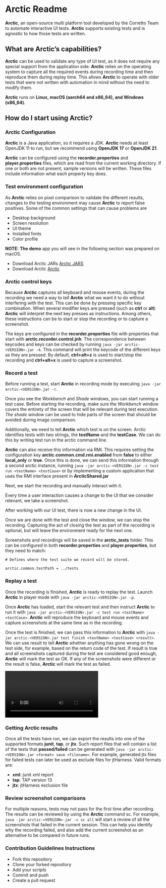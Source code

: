 
# Arctic Readme

**Arctic**, an open-source multi platform tool developed by the Corretto Team to automate interactive UI tests. **Arctic** supports existing tests and is agnostic to how those tests are written.


## What are Arctic’s capabilities?

**Arctic** can be used to validate any type of UI test, as it does not require any special support from the application side. **Arctic** relies on the operating system to capture all the required events during recording time and then reproduce them during replay time. This allows **Arctic** to operate with older tests that were not written with automation in mind without the need to modify them.

**Arctic** runs on **Linux, macOS (aarch64 and x86_64), and Windows (x86_64)**.

## How do I start using Arctic?

### Arctic Configuration

**Arctic** is a Java application, so it requires a JDK. **Arctic** needs at least OpenJDK 11 to run, but we recommend using **OpenJDK 17** or **OpenJDK 21**.

**Arctic** can be configured using the **recorder.properties** and **player.properties** files, which are read from the current working directory. If one or both are not present, sample versions will be written. These files include information what each property key does.

### Test environment configuration

As **Arctic** relies on pixel comparison to validate the different results, changes to the testing environment may cause **Arctic** to report false positives. Some of the common settings that can cause problems are

- Desktop background
- Screen resolution
- UI theme
- Installed fonts
- Color profile

**NOTE:** **The demo** app you will see in the following section was prepared on macOS.

- Download Arctic JARs [Arctic JARS](https://github.com/corretto/arctic/releases)
- Download Arctic [Arctic](https://github.com/corretto/arctic)

### Arctic control keys

Because **Arctic** captures all keyboard and mouse events, during the recording we need a way to tell **Arctic** what we want it to do without interfering with the test. This can be done by pressing specific key combination. When several modifier keys are pressed (such as **ctrl** or **alt**) **Arctic** will interpret the next key presses as instructions. Among others, these instructions can be to start or stop the recording or to capture a screenshot.

The keys are configured in the **recorder.properties** file with properties that start with **arctic.recorder.control.jnh**. The correspondence between keycodes and keys can be checked by running ```java -jar arctic-<VERSION>.jar -k```. This command will print the keycode of the different keys as they are pressed. By default, **ctrl+alt+z** is used to start/stop the recording and **ctrl+alt+x** is used to capture a screenshot.

### Record a test

Before running a test, start **Arctic** in recording mode by executing ```java -jar arctic-<VERSION>.jar -r```.

Once you see the *Workbench* and *Shade windows*, you can start running a test case. Before starting the recording, make sure the *Workbench* window covers the entirety of the screen that will be relevant during test execution. *The shade window* can be used to hide parts of the screen that should be avoided during image comparison.

Additionally, we need to tell **Arctic** which test is on the screen. Arctic identifies tests with two strings, the **testName** and the **testCase**. We can do this by writing test run **<testName> <testCase>** in the arctic command line.

**Arctic** can also receive this information via RMI. This requires setting the configuration key **arctic.common.cmd.rmi.enabled** from **false** to either **local_only** or **true**. Once this is done, we can send this information through a second arctic instance, running ```java -jar arctic-<VERSION>.jar -c test run <testName> <testCase>``` or by implementing a custom application that uses the RMI interface present in **ArcticShared.jar**


Next, we start the recording and manually interact with it.

Every time a user interaction causes a change to the UI that we consider relevant, we take a screenshot.


After working with our UI test, there is now a new change in the UI. 

Once we are done with the test and close the window, we can stop the recording. Capturing the act of closing the test as part of the recording is optional, but will leave the environment ready for the next one.

Screenshots and recordings will be saved in the **arctic_tests** folder. This can be configured in both **recorder.properties** and **player.properties**, but they need to match:

```# Defines where the test suite we record will be stored.```

```arctic.common.testPath = ../tests```

### Replay a test

Once the recording is finished, **Arctic** is ready to replay the test. Launch **Arctic** in player mode with ```java -jar arctic-<VERSION>.jar -p```.

Once **Arctic** has loaded, start the relevant test and then instruct **Arctic** to run it with ```java -jar arctic-<VERSION>.jar -c test run <testName> <testCase>```. **Arctic** will reproduce the keyboard and mouse events and capture screenshots at the same time as in the recording.

Once the test is finished, we can pass this information to **Arctic** with ```java -jar arctic-<VERSION>.jar test finish <testName> <testCase> <result>```. We can use result to tell **Arctic** whether anything has gone wrong on the test side, for example, based on the return code of the test. If result is true and all screenshots captured during the test are considered good enough, **Arctic** will mark the test as OK. If any of the screenshots were different or the result is false, **Arctic** will mark the test as failed.

<video src="https://github.com/user-attachments/assets/060db34e-2e82-4b34-aefc-f4440ba64176" controls="controls" style="max-width: 730px;">
</video>



### Getting Arctic results

Once all the tests have run, we can export the results into one of the supported formats  **junit**, **tap**, or **jtx**. Such report files that will contain a list of the tests that **passed/failed** can be generated with ```java -jar arctic-<VERSION>.jar <format> save <filename>```. For example, generated jtx files for failed tests can later be used as exclude files for jtHarness.
Valid formats are:

- **xml**: junit xml report
- **tap**: TAP version 13
- **jtx**: jtHarness exclusion file

### Review screenshot comparisons

For multiple reasons, tests may not pass for the first time after recording. The results can be reviewed by using the **Arctic** command sc. For example, ```java -jar arctic-<VERSION>.jar -c sc all``` will start a review of all the screenshots that failed in the current session. This can help you identify why the recording failed, and also add the current screenshot as an alternative to be compared in future runs.

### Contribution Guidelines Instructions

- Fork this repository
- Clone your forked repository
- Add your scripts
- Commit and push
- Create a pull request

